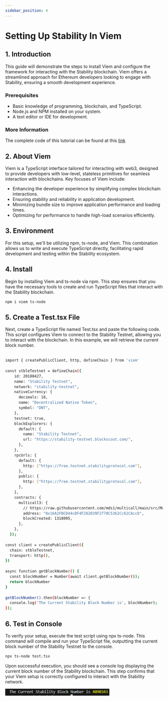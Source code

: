 ```yaml
---
sidebar_position: 4
---
```


# Setting Up Stability In Viem

## 1. Introduction

This guide will demonstrate the steps to install Viem and configure the framework for interacting with the Stability blockchain. Viem offers a streamlined approach for Ethereum developers looking to engage with Stability, ensuring a smooth development experience.

### Prerequisites

- Basic knowledge of programming, blockchain, and TypeScript.
- Node.js and NPM installed on your system.
- A text editor or IDE for development.

### More Information

The complete code of this tutorial can be found at this [link](https://github.com/stabilityprotocol/tutorials/tree/main/setup-viem-environment)

## 2. About Viem

Viem is a TypeScript interface tailored for interacting with web3, designed to provide developers with low-level, stateless primitives for seamless interaction with blockchains. Key focuses of Viem include:

- Enhancing the developer experience by simplifying complex blockchain interactions.
- Ensuring stability and reliability in application development.
- Minimizing bundle size to improve application performance and loading times.
- Optimizing for performance to handle high-load scenarios efficiently.

## 3. Environment

For this setup, we'll be utilizing npm, ts-node, and Viem. This combination allows us to write and execute TypeScript directly, facilitating rapid development and testing within the Stability ecosystem.

## 4. Install

Begin by installing Viem and ts-node via npm. This step ensures that you have the necessary tools to create and run TypeScript files that interact with the Stability blockchain.

```bash
npm i viem ts-node
```

## 5. Create a Test.tsx File

Next, create a TypeScript file named Test.tsx and paste the following code. This script configures Viem to connect to the Stability Testnet, allowing you to interact with the blockchain. In this example, we will retrieve the current block number.

```bash

import { createPublicClient, http, defineChain } from 'viem'

const stbleTestnet = defineChain({
    id: 20180427,
    name: "Stability Testnet",
    network: "stability-testnet",
    nativeCurrency: {
      decimals: 18,
      name: "Decentralized Native Token",
      symbol: "DNT",
    },
    testnet: true,
    blockExplorers: {
      default: {
        name: "Stability Testnet",
        url: "https://stability-testnet.blockscout.com/",
      },
    },
    rpcUrls: {
      default: {
        http: ["https://free.testnet.stabilityprotocol.com"],
      },
      public: {
        http: ["https://free.testnet.stabilityprotocol.com"],
      },
    },
    contracts: {
      multicall3: {
        // https://raw.githubusercontent.com/mds1/multicall/main/src/Multicall3.sol
        address: "0x16A2FBCD44cDF4F282039F2770C5362Cc62CAccD",
        blockCreated: 1318095,
      },
    },
  });

const client = createPublicClient({
  chain: stbleTestnet,
  transport: http(),
})

async function getBlockNumber() {
  const blockNumber = Number(await client.getBlockNumber());
  return blockNumber
}

getBlockNumber().then(blockNumber => {
  console.log('The Current Stability Block Number is', blockNumber);
});
```

## 6. Test in Console

To verify your setup, execute the test script using npx ts-node. This command will compile and run your TypeScript file, outputting the current block number of the Stability Testnet to the console.

```bash
npx ts-node test.tsx
```

Upon successful execution, you should see a console log displaying the current block number of the Stability blockchain. This step confirms that your Viem setup is correctly configured to interact with the Stability network.

![Console Return of Block Number](../../../../static/img/blocknumber.png)

